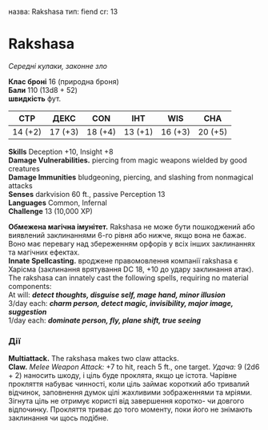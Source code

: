 назва: Rakshasa тип: fiend cr: 13

# Rakshasa
_Середні кулаки, законне зло_

**Клас броні** 16 (природна броня)    
**Бали** 110 (13d8 + 52)    
**швидкість** фут.

| СТР     | ДЕКС    | CON     | ІНТ     | WIS     | CHA     |
| ------- | ------- | ------- | ------- | ------- | ------- |
| 14 (+2) | 17 (+3) | 18 (+4) | 13 (+1) | 16 (+3) | 20 (+5) |

**Skills** Deception +10, Insight +8    
**Damage Vulnerabilities.** piercing from magic weapons wielded by good creatures    
**Damage Immunities** bludgeoning, piercing, and slashing from nonmagical attacks    
**Senses** darkvision 60 ft., passive Perception 13    
**Languages** Common, Infernal    
**Challenge** 13 (10,000 XP)

**Обмежена магічна імунітет.** Rakshasa не може бути пошкоджений або виявлений заклинаннями 6-го рівня або нижче, якщо вона не бажає. Воно має перевагу над збереженням орфорів у всіх інших заклинаннях та магічних ефектах.     
**Innate Spellcasting.** вроджене правомовлення компанії rakshasa є Харісма (заклинання врятування DC 18, +10 до удару заклинання атак). The rakshasa can innately cast the following spells, requiring no material components:    
At will: **_detect thoughts, disguise self, mage hand, minor illusion_**    
3/day each: **_charm person, detect magic, invisibility, major image, suggestion_**    
1/day each: **_dominate person, fly, plane shift, true seeing_**

### Дії
**Multiattack.** The rakshasa makes two claw attacks.    
**Claw.** _Melee Weapon Attack:_ +7 to hit, reach 5 ft., one target. _Удача:_ 9 (2d6 + 2) наносить шкоду, і ціль буде проклята, якщо це істота. Чарівне прокляття набуває чинності, коли ціль займає короткий або тривалий відчинок, заповнення думок цілі жахливими зображеннями та мріями. Зігнута ціль не отримує користі від завершення коротко- чи довгого відпочинку. Прокляття триває до того моменту, поки його не знімають заклинання чи щось подібне.
